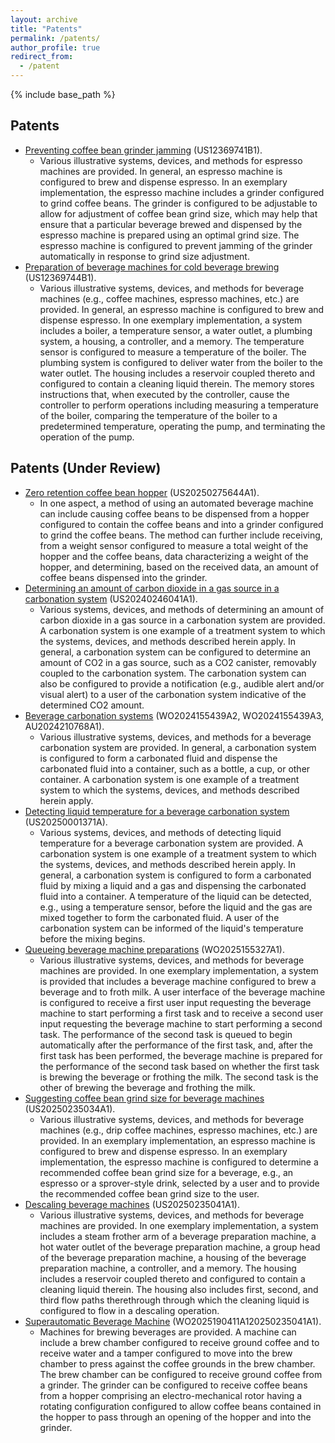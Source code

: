 ```yaml
---
layout: archive
title: "Patents"
permalink: /patents/
author_profile: true
redirect_from:
  - /patent
---
```


{% include base_path %}

Patents
-----
* [Preventing coffee bean grinder jamming](https://patents.google.com/patent/US20250235035A1/en?q=(bekiroglu)&inventor=korkut&oq=korkut+bekiroglu) (US12369741B1).
  * Various illustrative systems, devices, and methods for espresso machines are provided. In general, an espresso machine is configured to brew and dispense espresso. In an exemplary implementation, the espresso machine includes a grinder configured to grind coffee beans. The grinder is configured to be adjustable to allow for adjustment of coffee bean grind size, which may help that ensure that a particular beverage brewed and dispensed by the espresso machine is prepared using an optimal grind size. The espresso machine is configured to prevent jamming of the grinder automatically in response to grind size adjustment.
* [Preparation of beverage machines for cold beverage brewing](https://patents.google.com/patent/US12369744B1/en?q=(bekiroglu)&inventor=korkut&oq=korkut+bekiroglu) (US12369744B1).
  * Various illustrative systems, devices, and methods for beverage machines (e.g., coffee machines, espresso machines, etc.) are provided. In general, an espresso machine is configured to brew and dispense espresso. In one exemplary implementation, a system includes a boiler, a temperature sensor, a water outlet, a plumbing system, a housing, a controller, and a memory. The temperature sensor is configured to measure a temperature of the boiler. The plumbing system is configured to deliver water from the boiler to the water outlet. The housing includes a reservoir coupled thereto and configured to contain a cleaning liquid therein. The memory stores instructions that, when executed by the controller, cause the controller to perform operations including measuring a temperature of the boiler, comparing the temperature of the boiler to a predetermined temperature, operating the pump, and terminating the operation of the pump.

Patents (Under Review)
-----
* [Zero retention coffee bean hopper](https://patents.google.com/patent/US20250275644A1/en?inventor=korkut+bekiroglu) (US20250275644A1). 
  * In one aspect, a method of using an automated beverage machine can include causing coffee beans to be dispensed from a hopper configured to contain the coffee beans and into a grinder configured to grind the coffee beans. The method can further include receiving, from a weight sensor configured to measure a total weight of the hopper and the coffee beans, data characterizing a weight of the hopper, and determining, based on the received data, an amount of coffee beans dispensed into the grinder.
* [Determining an amount of carbon dioxide in a gas source in a carbonation system](https://patents.google.com/patent/US20240246041A1/en?q=(bekiroglu)&inventor=korkut&oq=korkut+bekiroglu) (US20240246041A1). 
  * Various systems, devices, and methods of determining an amount of carbon dioxide in a gas source in a carbonation system are provided. A carbonation system is one example of a treatment system to which the systems, devices, and methods described herein apply. In general, a carbonation system can be configured to determine an amount of CO2 in a gas source, such as a CO2 canister, removably coupled to the carbonation system. The carbonation system can also be configured to provide a notification (e.g., audible alert and/or visual alert) to a user of the carbonation system indicative of the determined CO2 amount.
* [Beverage carbonation systems](https://patents.google.com/patent/WO2024155439A2/en?q=(bekiroglu)&inventor=korkut&oq=korkut+bekiroglu) (WO2024155439A2, WO2024155439A3, AU2024210768A1).
  * Various illustrative systems, devices, and methods for a beverage carbonation system are provided. In general, a carbonation system is configured to form a carbonated fluid and dispense the carbonated fluid into a container, such as a bottle, a cup, or other container. A carbonation system is one example of a treatment system to which the systems, devices, and methods described herein apply.
* [Detecting liquid temperature for a beverage carbonation system](https://patents.google.com/patent/US20250001371A1/en?q=(bekiroglu)&inventor=korkut&oq=korkut+bekiroglu) (US20250001371A).
  * Various systems, devices, and methods of detecting liquid temperature for a beverage carbonation system are provided. A carbonation system is one example of a treatment system to which the systems, devices, and methods described herein apply. In general, a carbonation system is configured to form a carbonated fluid by mixing a liquid and a gas and dispensing the carbonated fluid into a container. A temperature of the liquid can be detected, e.g., using a temperature sensor, before the liquid and the gas are mixed together to form the carbonated fluid. A user of the carbonation system can be informed of the liquid's temperature before the mixing begins.
* [Queueing beverage machine preparations](https://patents.google.com/patent/WO2025155327A1/en?q=(bekiroglu)&inventor=korkut&oq=korkut+bekiroglu) (WO2025155327A1).
  * Various illustrative systems, devices, and methods for beverage machines are provided. In one exemplary implementation, a system is provided that includes a beverage machine configured to brew a beverage and to froth milk. A user interface of the beverage machine is configured to receive a first user input requesting the beverage machine to start performing a first task and to receive a second user input requesting the beverage machine to start performing a second task. The performance of the second task is queued to begin automatically after the performance of the first task, and, after the first task has been performed, the beverage machine is prepared for the performance of the second task based on whether the first task is brewing the beverage or frothing the milk. The second task is the other of brewing the beverage and frothing the milk.
* [Suggesting coffee bean grind size for beverage machines](https://patents.google.com/patent/US20250235034A1/en?q=(bekiroglu)&inventor=korkut&oq=korkut+bekiroglu) (US20250235034A1).
  * Various illustrative systems, devices, and methods for beverage machines (e.g., drip coffee machines, espresso machines, etc.) are provided. In an exemplary implementation, an espresso machine is configured to brew and dispense espresso. In an exemplary implementation, the espresso machine is configured to determine a recommended coffee bean grind size for a beverage, e.g., an espresso or a sprover-style drink, selected by a user and to provide the recommended coffee bean grind size to the user.
* [Descaling beverage machines](https://patents.google.com/patent/US20250235041A1/en?q=(bekiroglu)&inventor=korkut&oq=korkut+bekiroglu) (US20250235041A1).
  * Various illustrative systems, devices, and methods for beverage machines are provided. In one exemplary implementation, a system includes a steam frother arm of a beverage preparation machine, a hot water outlet of the beverage preparation machine, a group head of the beverage preparation machine, a housing of the beverage preparation machine, a controller, and a memory. The housing includes a reservoir coupled thereto and configured to contain a cleaning liquid therein. The housing also includes first, second, and third flow paths therethrough through which the cleaning liquid is configured to flow in a descaling operation.
* [Superautomatic Beverage Machine](https://patents.google.com/patent/WO2025190411A1/fr?inventor=korkut+bekiroglu&page=1) (WO2025190411A120250235041A1).  
  * Machines for brewing beverages are provided. A machine can include a brew chamber configured to receive ground coffee and to receive water and a tamper configured to move into the brew chamber to press against the coffee grounds in the brew chamber. The brew chamber can be configured to receive ground coffee from a grinder. The grinder can be configured to receive coffee beans from a hopper comprising an electro-mechanical rotor having a rotating configuration configured to allow coffee beans contained in the hopper to pass through an opening of the hopper and into the grinder.